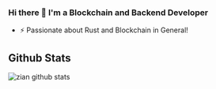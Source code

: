 ### Hi there 👋 I'm a Blockchain and Backend Developer

- ⚡ Passionate about Rust and Blockchain in General!


## Github Stats
<img alt="zian github stats" src="https://github-readme-stats.vercel.app/api?username=zianksm&private=true"></img>


<!--
**zianksm/zianksm** is a ✨ _special_ ✨ repository because its `README.md` (this file) appears on your GitHub profile.


Here are some ideas to get you started:

- 🔭 I’m currently working on ...
- 🌱 I’m currently learning ...
- 👯 I’m looking to collaborate on ...
- 🤔 I’m looking for help with ...
- 💬 Ask me about ...
- 📫 How to reach me: ...
- 😄 Pronouns: ...
- ⚡ Fun fact: ...
-->
